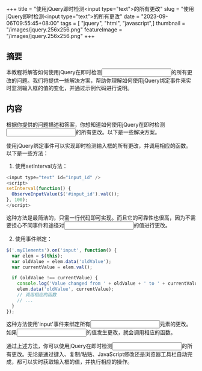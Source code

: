 +++
title = "使用jQuery即时检测<input type=\"text\">的所有更改"
slug = "使用jQuery即时检测<input type=\"text\">的所有更改"
date = "2023-09-06T09:55:45+08:00"
tags = [ "jquery", "html", "javascript",]
thumbnail = "/images/jquery.256x256.png"
featureImage = "/images/jquery.256x256.png"
+++


## 摘要

本教程将解答如何使用jQuery在即时检测<input type="text">的所有更改的问题。我们将提供一些解决方案，帮助你理解如何使用jQuery绑定事件来实时监测输入框的值的变化，并通过示例代码进行说明。

## 内容

根据你提供的问题描述和答案，你想知道如何使用jQuery在即时检测<input type="text">的所有更改。以下是一些解决方案。

使用jQuery绑定事件可以实现即时检测输入框的所有更改，并调用相应的函数。以下是一些方法：

1. 使用setInterval方法：

```javascript
<input type="text" id="input_id" />
<script>
setInterval(function() { 
  ObserveInputValue($('#input_id').val()); 
}, 100);
</script>
```

这种方法是最简洁的，只需一行代码即可实现。而且它的可靠性也很高，因为不需要担心不同事件和途径对<input>的值进行更改。

2. 使用事件绑定：

```javascript
$('.myElements').on('input', function() {
  var elem = $(this);
  var oldValue = elem.data('oldValue');
  var currentValue = elem.val();

  if (oldValue !== currentValue) {
    console.log('Value changed from ' + oldValue + ' to ' + currentValue);
    elem.data('oldValue', currentValue);
    // 调用相应的函数
    // ...
  }
});
```

这种方法使用'input'事件来绑定所有<input>元素的更改。如果<input>的值发生更改，就会调用相应的函数。

通过上述方法，你可以使用jQuery在即时检测<input type="text">的所有更改。无论是通过键入、复制/粘贴、JavaScript修改还是浏览器工具栏自动完成，都可以实时获取输入框的值，并执行相应的操作。


